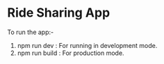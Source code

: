 # Ride Sharing App

To run the app:-
1) npm run dev : For running in development mode.
2) npm run build : For production mode.